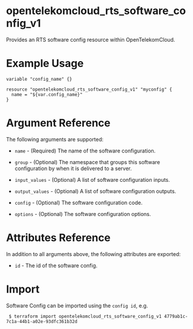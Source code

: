 # opentelekomcloud_rts_software_config_v1

Provides an RTS software config resource within OpenTelekomCloud.

# Example Usage

```hcl
variable "config_name" {}
 
resource "opentelekomcloud_rts_software_config_v1" "myconfig" {
  name = "${var.config_name}"
}
```

# Argument Reference

The following arguments are supported:

* `name` - (Required) The name of the software configuration.

* `group` - (Optional) The namespace that groups this software configuration by when it is delivered to a server.

* `input_values` - (Optional) A list of software configuration inputs.

* `output_values` - (Optional) A list of software configuration outputs.

* `config` - (Optional) The software configuration code.

* `options` - (Optional) The software configuration options.


# Attributes Reference

In addition to all arguments above, the following attributes are exported:

* `id` - The id of the software config.
 
# Import

Software Config can be imported using the `config id`, e.g.
```
 $ terraform import opentelekomcloud_rts_software_config_v1 4779ab1c-7c1a-44b1-a02e-93dfc361b32d
```
